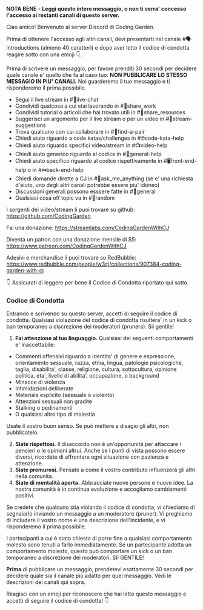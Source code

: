 **NOTA BENE** - **Leggi questo intero messaggio, o non ti verra' concesso l'accesso ai restanti canali di questo server.**

Ciao amico! Benvenuto al server Discord di Coding Garden.

Prima di ottenere l'accesso agli altri canali, devi presentarti nel canale #🗣introductions (almeno 40 caratteri) e dopo aver letto il codice di condotta reagire sotto con una emoji 👇.

Prima di scrivere un messaggio, per favore prenditi 30 secondi per decidere quale canale e' quello che fa al caso tuo:
**NON PUBBLICARE LO STESSO MESSAGIO IN PIU' CANALI.** Noi guarderemo il tuo messaggio e ti risponderemo il prima possibile.

* Segui il live stream in #🔴live-chat
* Condividi qualcosa a cui stai lavorando in #🎨share_work
* Condividi tutorial o articoli che hai trovato utili in #📖share_resources
* Suggerisci un argomento per il live stream o per un video in #💭stream-suggestions
* Trova qualcuno con cui collaborare in #👫find-a-pair
* Chiedi aiuto riguardo a code katas/challenges in #🤓code-kata-help
* Chiedi aiuto riguardo specifici video/stream in #📺video-help
* Chiedi aiuto generico riguardo al codice in #🌈general-help
* Chiedi aiuto specifico riguardo al codice rispettivamente in #🖥front-end-help o in #⏮back-end-help
* Chiedi domande dirette a CJ in #🤔ask_me_anything (se e' una richiesta d'aiuto, uno degli altri canali potrebbe essere piu' idoneo)
* Discussioni generali possono esssere fatte in #💬general
* Qualsiasi cosa off topic va in #🎲random

I sorgenti dei video/stream li puoi trovare su github: <https://github.com/CodingGarden>

Fai una donazione: <https://streamlabs.com/CodingGardenWithCJ>

Diventa un patron con una donazione mensile di \$5: <https://www.patreon.com/CodingGardenWithCJ>

Adesivi e merchandise li puoi trovare su RedBubble: <https://www.redbubble.com/people/w3cj/collections/907384-coding-garden-with-cj>

👇 Assicurati di leggere per bene il Codice di Condotta riportato qui sotto.

### **Codice di Condotta**

Entrando e scrivendo su questo server, accetti di seguire il codice di condotta. Qualsiasi violazione del codice di condotta risultera' in un kick o ban temporaneo a discrezione dei moderatori (pruners). Sii gentile!

1. **Fai attenzione al tuo linguaggio.** Qualsiasi dei seguenti comportamenti e' inaccettabile:

* Commenti offensivi riguardo a identita' di genere e espressione, orientamento sessuale, razza, etnia, lingua, patologie psicologiche, taglia, disabilita', classe, religione, cultura, sottocultura, opinione politica, eta', livello di abilita', occupazione, o background
* Minacce di violenza
* Intimidazioni deliberate
* Materiale esplicito (sessuale o violento)
* Attenzioni sessuali non gradite
* Stalking o pedinamenti
* O qualsiasi altro tipo di molestia

Usate il vostro buon senso. Se può mettere a disagio gli altri, non pubblicatelo.

2. **Siate rispettosi.** Il disaccordo non è un'opportunità per attaccare i pensieri o le opinioni altrui. Anche se i punti di vista possono essere diversi, ricordate di affrontare ogni situazione con pazienza e attenzione.
3. **Siate premurosi.** Pensate a come il vostro contributo influenzerà gli altri nella comunità.
4. **Siate di mentalità aperta.** Abbracciate nuove persone e nuove idee. La nostra comunità è in continua evoluzione e accogliamo cambiamenti positivi.

Se credete che qualcuno stia violando il codice di condotta, vi chiediamo di segnalarlo inviando un messaggio a un moderatore (pruner). Vi preghiamo di includere il vostro nome e una descrizione dell'incidente, e vi risponderemo il prima possibile.

I partecipanti a cui è stato chiesto di porre fine a qualsiasi comportamento molesto sono tenuti a farlo immediatamente. Se un partecipante adotta un comportamento molesto, questo può comportare un kick o un ban temporaneo a discrezione dei moderatori. SII GENTILE!

**Prima** di pubblicare un messaggio, prendetevi esattamente 30 secondi per decidere quale sia il canale più adatto per quel messaggio. Vedi le descrizioni dei canali qui sopra.

Reagisci con un emoji per riconoscere che hai letto questo messaggio e accetti di seguire il codice di condotta! 👇
